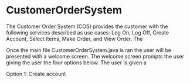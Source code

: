 # CustomerOrderSystem
The Customer Order System (COS) provides the customer with the following services described as use cases: Log On, Log Off, Create Account, Select Items, Make Order, and View Order. The 

Once the main file CustomerOrderSystem.java is ran the user will be presented with a welcome screen. The welcome screen prompts the user giving the user the four options below. The user Is given a 

Option 1: Create account
